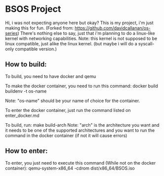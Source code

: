 # BSOS Project

Hi, i was not expecting anyone here but okay?
This is my project, i'm just making this for fun. (Forked from: https://github.com/davidcallanan/os-series)
There's nothing else to say, just that i'm planning to do a linux-like kernel with networking capabilities.
Note: this kernel is not supposed to be linux compatible, just alike the linux kernel. (but maybe i will do a syscall-only compatible version.)

## How to build:

To build, you need to have docker and qemu

To make the docker container, you need to run this command:
    docker build buildenv -t os-name

Note: "os-name" should be your name of choice for the container.

To enter the docker container, just run the command listed on   enter_docker.md

To build, run:
    make build-arch
Note: "arch" is the architecture you want and it needs to be one of the supported architectures and you want to run the command in the docker container (if not it will cause errors)

## How to enter:

To enter, you just need to execute this command (While not on the docker container): 
    qemu-system-x86_64 -cdrom dist/x86_64/BSOS.iso
